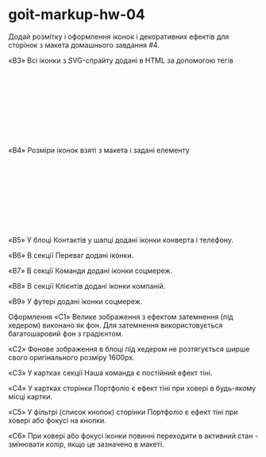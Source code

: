# goit-markup-hw-04

Додай розмітку і оформлення іконок і декоративних ефектів для сторінок з макета домашнього завдання #4.

«B3» Всі іконки з SVG-спрайту додані в HTML за допомогою тегів <svg> і <use>

«B4» Розміри іконок взяті з макета і задані елементу <svg> в HTML-файлі.

«B5» У блоці Контактів у шапці додані іконки конверта і телефону.

«B6» В секції Переваг додані іконки.

«B7» В секції Команди додані іконки соцмереж.

«B8» В секції Клієнтів додані іконки компаній.

«B9» У футері додані іконки соцмереж.

Оформлення
«C1» Велике зображення з ефектом затемнення (під хедером) виконано як фон. Для затемнення використовується багатошаровий фон з градієнтом.

«C2» Фонове зображення в блоці під хедером не розтягується ширше свого оригінального розміру 1600рх.

«C3» У картках секції Наша команда є постійний ефект тіні.

«C4» У картках сторінки Портфоліо є ефект тіні при ховері в будь-якому місці картки.

«C5» У фільтрі (список кнопок) сторінки Портфоліо є ефект тіні при ховері або фокусі на кнопки.

«C6» При ховері або фокусі іконки повинні переходити в активний стан - змінювати колір, якщо це зазначено в макеті.
